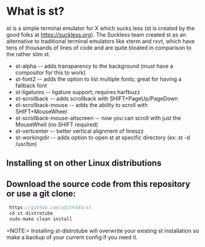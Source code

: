 # What is st?
st is a simple terminal emulator for X which sucks less (st is created by the good folks at https://suckless.org).  The Suckless team created st as an alternative to traditional terminal emulators like xterm and rxvt, which have tens of thousands of lines of code and are quite bloated in comparison to the rather slim st.

+ st-alpha -- adds transparency to the background (must have a compositor for this to work)
+ st-font2 -- adds the option to list multiple fonts; great for having a fallback font
+ st-ligatures -- ligature support; requires harfbuzz
+ st-scrollback -- adds scrollback with SHIFT+PageUp/PageDown
+ st-scrollback-mouse -- adds the ability to scroll with SHIFT+MouseWheel
+ st-scrollback-mouse-altscreen -- now you can scroll with just the MouseWhell (no SHIFT required)
+ st-vertcenter -- better vertical alignment of lineszz
+ st-workingdir -- adds option to open st at specific directory (ex: st -d /usr/bin)


## Installing st on other Linux distributions
## Download the source code from this repository or use a git clone:

```c
 https://github.com/adith345/st
 cd st-distrotube
 sudo make clean install
```

=NOTE:= Installing st-distrotube will overwrite your existing st installation so make a backup of your current config if you need it.
